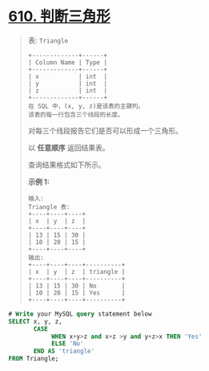 # [610. 判断三角形](https://leetcode.cn/problems/triangle-judgement/)

> 表: `Triangle`
>
> ```
> +-------------+------+
> | Column Name | Type |
> +-------------+------+
> | x           | int  |
> | y           | int  |
> | z           | int  |
> +-------------+------+
> 在 SQL 中，(x, y, z)是该表的主键列。
> 该表的每一行包含三个线段的长度。
> ```
>
>  
>
> 对每三个线段报告它们是否可以形成一个三角形。
>
> 以 **任意顺序** 返回结果表。
>
> 查询结果格式如下所示。
>
>  
>
> **示例 1:**
>
> ```
> 输入: 
> Triangle 表:
> +----+----+----+
> | x  | y  | z  |
> +----+----+----+
> | 13 | 15 | 30 |
> | 10 | 20 | 15 |
> +----+----+----+
> 输出: 
> +----+----+----+----------+
> | x  | y  | z  | triangle |
> +----+----+----+----------+
> | 13 | 15 | 30 | No       |
> | 10 | 20 | 15 | Yes      |
> +----+----+----+----------+
> ```



```sql
# Write your MySQL query statement below
SELECT x, y, z,
       CASE 
            WHEN x+y>z and x+z >y and y+z>x THEN 'Yes'
            ELSE 'No'
       END AS 'triangle'
FROM Triangle;

```

